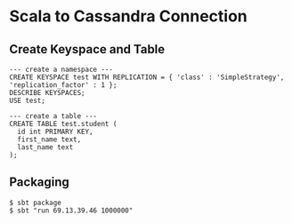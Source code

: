 Scala to Cassandra Connection
=============================

## Create Keyspace and Table
```
--- create a namespace ---
CREATE KEYSPACE test WITH REPLICATION = { 'class' : 'SimpleStrategy', 'replication_factor' : 1 };
DESCRIBE KEYSPACES;
USE test;

--- create a table ---
CREATE TABLE test.student (
  id int PRIMARY KEY,
  first_name text,
  last_name text
);
```

## Packaging
```
$ sbt package
$ sbt "run 69.13.39.46 1000000"

```
